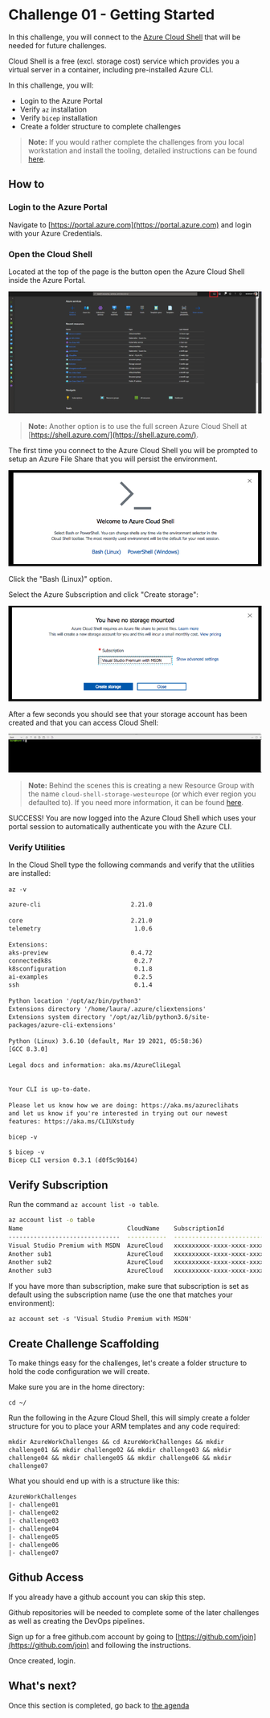 # Challenge 01 - Getting Started

In this challenge, you will connect to the [Azure Cloud Shell](https://azure.microsoft.com/features/cloud-shell/) that will be needed for future challenges.

Cloud Shell is a free (excl. storage cost) service which provides you a virtual server in a container, including pre-installed Azure CLI.

In this challenge, you will:

- Login to the Azure Portal
- Verify `az` installation
- Verify `bicep` installation
- Create a folder structure to complete challenges

> **Note:** If you would rather complete the challenges from you local workstation and install the tooling, detailed instructions can be found [here](local.md).

## How to

### Login to the Azure Portal

Navigate to [https://portal.azure.com](https://portal.azure.com) and login with your Azure Credentials.

### Open the Cloud Shell

Located at the top of the page is the button open the Azure Cloud Shell inside the Azure Portal.

![CloudShell Icon](../../img/01-gettingstarted/01.png)

> **Note:** Another option is to use the full screen Azure Cloud Shell at [https://shell.azure.com/](https://shell.azure.com/).

The first time you connect to the Azure Cloud Shell you will be prompted to setup an Azure File Share that you will persist the environment.

![Storage Account settings](../../img/01-gettingstarted/02.png)

Click the "Bash (Linux)" option.

Select the Azure Subscription and click "Create storage":

![Subscription](../../img/01-gettingstarted/03.png)

After a few seconds you should see that your storage account has been created and that you can access Cloud Shell:

![Access CloudShell](../../img/01-gettingstarted/04.png)

> **Note:** Behind the scenes this is creating a new Resource Group with the name `cloud-shell-storage-westeurope` (or which ever region you defaulted to). If you need more information, it can be found [here](https://docs.microsoft.com/azure/cloud-shell/persisting-shell-storage).

SUCCESS!
You are now logged into the Azure Cloud Shell which uses your portal session to automatically authenticate you with the Azure CLI.

### Verify Utilities

In the Cloud Shell type the following commands and verify that the utilities are installed:

`az -v`

```shell
azure-cli                         2.21.0

core                              2.21.0
telemetry                          1.0.6

Extensions:
aks-preview                       0.4.72
connectedk8s                       0.2.7
k8sconfiguration                   0.1.8
ai-examples                        0.2.5
ssh                                0.1.4

Python location '/opt/az/bin/python3'
Extensions directory '/home/laura/.azure/cliextensions'
Extensions system directory '/opt/az/lib/python3.6/site-packages/azure-cli-extensions'

Python (Linux) 3.6.10 (default, Mar 19 2021, 05:58:36)
[GCC 8.3.0]

Legal docs and information: aka.ms/AzureCliLegal


Your CLI is up-to-date.

Please let us know how we are doing: https://aka.ms/azureclihats
and let us know if you're interested in trying out our newest features: https://aka.ms/CLIUXstudy
```

`bicep -v`

```shell
$ bicep -v
Bicep CLI version 0.3.1 (d0f5c9b164)
```

## Verify Subscription

Run the command `az account list -o table`.

```sh
az account list -o table
Name                             CloudName    SubscriptionId                        State    IsDefault
-------------------------------  -----------  ------------------------------------  -------  -----------
Visual Studio Premium with MSDN  AzureCloud   xxxxxxxxxx-xxxx-xxxx-xxxx-xxxxxxxxxx  Enabled  True
Another sub1                     AzureCloud   xxxxxxxxxx-xxxx-xxxx-xxxx-xxxxxxxxxx  Enabled  False
Another sub2                     AzureCloud   xxxxxxxxxx-xxxx-xxxx-xxxx-xxxxxxxxxx  Enabled  False
Another sub3                     AzureCloud   xxxxxxxxxx-xxxx-xxxx-xxxx-xxxxxxxxxx  Enabled  False
```

If you have more than subscription, make sure that subscription is set as default using the subscription name (use the one that matches your environment):

```shell
az account set -s 'Visual Studio Premium with MSDN'
```

## Create Challenge Scaffolding

To make things easy for the challenges, let's create a folder structure to hold the code configuration we will create.

Make sure you are in the home directory:

```shell
cd ~/
```

Run the following in the Azure Cloud Shell, this will simply create a folder structure for you to place your ARM templates and any code required:

```shell
mkdir AzureWorkChallenges && cd AzureWorkChallenges && mkdir challenge01 && mkdir challenge02 && mkdir challenge03 && mkdir challenge04 && mkdir challenge05 && mkdir challenge06 && mkdir challenge07
```

What you should end up with is a structure like this:

```shell
AzureWorkChallenges
|- challenge01
|- challenge02
|- challenge03
|- challenge04
|- challenge05
|- challenge06
|- challenge07
```

## Github Access

If you already have a github account you can skip this step.

Github repositories will be needed to complete some of the later challenges as well as creating the DevOps pipelines.

Sign up for a free github.com account by going to [https://github.com/join](https://github.com/join) and following the instructions.

Once created, login.

## What's next?

Once this section is completed, go back to [the agenda](../../README.md)
